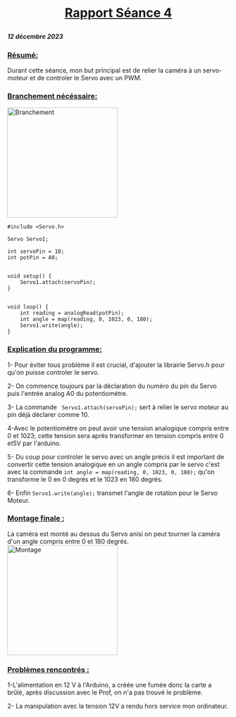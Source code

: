 # <p align="center"><ins> Rapport Séance 4
##### 12 décembre 2023
### <ins>Résumé:
Durant cette séance, mon but principal est de relier la caméra à un servo-moteur et de controler le Servo avec  un PWM.


### <ins>Branchement nécéssaire:

<img src="https://github.com/YoussefMiriXX/Militech-Project/blob/d6148e4d0149983cd2cce7f39dd90c2842860e57/Youssef%20Miri/Images/servo-potenc.jpg" width="250" alt="Branchement">






```
#include <Servo.h>

Servo Servo1;

int servoPin = 10;
int potPin = A0;


void setup() {
    Servo1.attach(servoPin);
}


void loop() {
    int reading = analogRead(potPin);
    int angle = map(reading, 0, 1023, 0, 180);
    Servo1.write(angle);
}
```

### <ins>Explication du programme:

1- Pour éviter tous problème il est crucial, d'ajouter la librairie Servo.h pour qu'on puisse controler le servo.

2- On commence toujours par la déclaration du numéro du pin du Servo puis  l'entrée analog A0 du potentiomètre.

3- La commande ` Servo1.attach(servoPin);` sert à relier le servo moteur au pin déjà déclarer comme 10.

4-Avec le potentiomètre on peut avoir une tension analogique compris entre 0 et 1023; cette tension sera après transformer en tension compris entre 0 et5V par l'arduino.

5- Du coup pour controler le servo avec un angle précis il est important de convertir cette tension analogique en un angle compris par le servo c'est avec la commande `int angle = map(reading, 0, 1023, 0, 180);` qu'on transforme le 0 en 0 degrés et le 1023 en 180 degrés.

6- Enfin `Servo1.write(angle);` transmet l'angle de rotation pour le Servo Moteur.


### <ins>Montage finale :
La caméra est monté au dessus du Servo anisi on peut tourner la caméra d'un angle compris entre 0 et 180 degrés.
<img src="https://github.com/YoussefMiriXX/Militech-Project/blob/70a8a529522d50621e297062ebb881b77164e0b0/Youssef%20Miri/Images/Montage.jpg" width="250" alt="Montage">


### <ins>Problèmes rencontrés :
1-L'alimentation en 12 V à l'Arduino, a créée une fumée donc la carte a brûlé, après discussion avec le Prof, on n'a pas trouvé le problème.

2- La manipulation avec la tension 12V  a rendu hors service mon ordinateur.
















